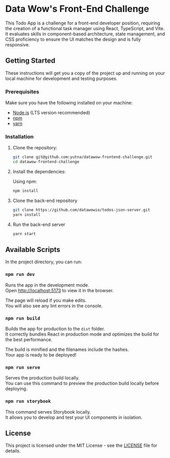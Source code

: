 # Data Wow's Front-End Challenge

This Todo App is a challenge for a front-end developer position, requiring the creation of a functional task manager using React, TypeScript, and Vite. It evaluates skills in component-based architecture, state management, and CSS proficiency to ensure the UI matches the design and is fully responsive.

## Getting Started

These instructions will get you a copy of the project up and running on your local machine for development and testing purposes.

### Prerequisites

Make sure you have the following installed on your machine:

- [Node.js](https://nodejs.org/) (LTS version recommended)
- [npm](https://www.npmjs.com/)
- [yarn](https://yarnpkg.com/)

### Installation

1. Clone the repository:

   ```sh
   git clone git@github.com:yutna/datawow-frontend-challenge.git
   cd datawow-frontend-challenge
   ```

2. Install the dependencies:

   Using npm:

   ```sh
   npm install
   ```

3. Clone the back-end repository

   ```sh
   git clone https://github.com/datawowio/todos-json-server.git
   yarn install
   ```

4. Run the back-end server

   ```sh
   yarn start
   ```

## Available Scripts

In the project directory, you can run:

### `npm run dev`

Runs the app in the development mode.\
Open [http://localhost:5173](http://localhost:5173) to view it in the browser.

The page will reload if you make edits.\
You will also see any lint errors in the console.

### `npm run build`

Builds the app for production to the `dist` folder.\
It correctly bundles React in production mode and optimizes the build for the best performance.

The build is minified and the filenames include the hashes.\
Your app is ready to be deployed!

### `npm run serve`

Serves the production build locally.\
You can use this command to preview the production build locally before deploying.

### `npm run storybook`

This command serves Storybook locally.\
It allows you to develop and test your UI components in isolation.

## License

This project is licensed under the MIT License - see the [LICENSE](LICENSE) file for details.
